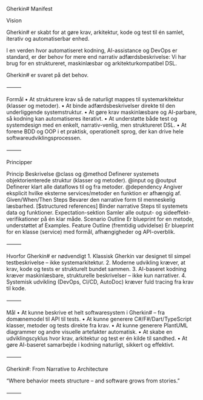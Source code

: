 Gherkin# Manifest

Vision

Gherkin# er skabt for at gøre krav, arkitektur, kode og test til én samlet, iterativ og automatiserbar enhed.

I en verden hvor automatiseret kodning, AI-assistance og DevOps er standard, er der behov for mere end narrativ adfærdsbeskrivelse:
Vi har brug for en struktureret, maskinlæsbar og arkitekturkompatibel DSL.

Gherkin# er svaret på det behov.

⸻

Formål
	•	At strukturere krav så de naturligt mappes til systemarkitektur (klasser og metoder).
	•	At binde adfærdsbeskrivelser direkte til den underliggende systemstruktur.
	•	At gøre krav maskinlæsbare og AI-parbare, så kodning kan automatiseres iterativt.
	•	At understøtte både test og systemdesign med en enkelt, narrativ-venlig, men struktureret DSL.
	•	At forene BDD og OOP i et praktisk, operationelt sprog, der kan drive hele softwareudviklingsprocessen.

⸻

Principper

Princip	Beskrivelse
@class og @method	Definerer systemets objektorienterede struktur (klasser og metoder).
@input og @output	Definerer klart alle dataflows til og fra metoder.
@dependency	Angiver eksplicit hvilke eksterne services/metoder en funktion er afhængig af.
Given/When/Then Steps	Bevarer den narrative form til menneskelig læsbarhed.
[$structured references]	Binder narrative Steps til systemets data og funktioner.
Expectation-sektion	Samler alle output- og sideeffekt-verifikationer på én klar måde.
Scenario Outline	Er blueprint for en metode, understøttet af Examples.
Feature Outline (fremtidig udvidelse)	Er blueprint for en klasse (service) med formål, afhængigheder og API-overblik.



⸻

Hvorfor Gherkin# er nødvendigt
	1.	Klassisk Gherkin var designet til simpel testbeskrivelse – ikke systemarkitektur.
	2.	Moderne udvikling kræver, at krav, kode og tests er strukturelt bundet sammen.
	3.	AI-baseret kodning kræver maskinlæsbare, strukturelle beskrivelser – ikke kun narrativer.
	4.	Systemisk udvikling (DevOps, CI/CD, AutoDoc) kræver fuld tracing fra krav til kode.

⸻

Mål
	•	At kunne beskrive et helt softwaresystem i Gherkin# – fra domænemodel til API til tests.
	•	At kunne generere C#/F#/Dart/TypeScript klasser, metoder og tests direkte fra krav.
	•	At kunne generere PlantUML diagrammer og andre visuelle artefakter automatisk.
	•	At skabe en udviklingscyklus hvor krav, arkitektur og test er én kilde til sandhed.
	•	At gøre AI-baseret samarbejde i kodning naturligt, sikkert og effektivt.

⸻

Gherkin#: From Narrative to Architecture

“Where behavior meets structure – and software grows from stories.”

⸻



